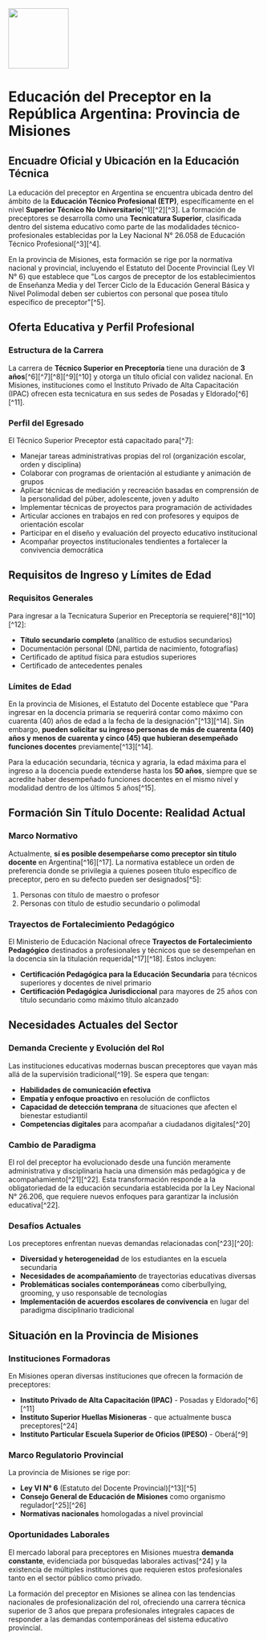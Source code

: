 <img src="https://r2cdn.perplexity.ai/pplx-full-logo-primary-dark%402x.png" class="logo" width="120"/>

# Educación del Preceptor en la República Argentina: Provincia de Misiones

## **Encuadre Oficial y Ubicación en la Educación Técnica**

La educación del preceptor en Argentina se encuentra ubicada dentro del ámbito de la **Educación Técnico Profesional (ETP)**, específicamente en el nivel **Superior Técnico No Universitario**[^1][^2][^3]. La formación de preceptores se desarrolla como una **Tecnicatura Superior**, clasificada dentro del sistema educativo como parte de las modalidades técnico-profesionales establecidas por la Ley Nacional N° 26.058 de Educación Técnico Profesional[^3][^4].

En la provincia de Misiones, esta formación se rige por la normativa nacional y provincial, incluyendo el Estatuto del Docente Provincial (Ley VI N° 6) que establece que "Los cargos de preceptor de los establecimientos de Enseñanza Media y del Tercer Ciclo de la Educación General Básica y Nivel Polimodal deben ser cubiertos con personal que posea título específico de preceptor"[^5].

## **Oferta Educativa y Perfil Profesional**

### **Estructura de la Carrera**

La carrera de **Técnico Superior en Preceptoría** tiene una duración de **3 años**[^6][^7][^8][^9][^10] y otorga un título oficial con validez nacional. En Misiones, instituciones como el Instituto Privado de Alta Capacitación (IPAC) ofrecen esta tecnicatura en sus sedes de Posadas y Eldorado[^6][^11].

### **Perfil del Egresado**

El Técnico Superior Preceptor está capacitado para[^7]:

- Manejar tareas administrativas propias del rol (organización escolar, orden y disciplina)
- Colaborar con programas de orientación al estudiante y animación de grupos
- Aplicar técnicas de mediación y recreación basadas en comprensión de la personalidad del púber, adolescente, joven y adulto
- Implementar técnicas de proyectos para programación de actividades
- Articular acciones en trabajos en red con profesores y equipos de orientación escolar
- Participar en el diseño y evaluación del proyecto educativo institucional
- Acompañar proyectos institucionales tendientes a fortalecer la convivencia democrática


## **Requisitos de Ingreso y Límites de Edad**

### **Requisitos Generales**

Para ingresar a la Tecnicatura Superior en Preceptoría se requiere[^8][^10][^12]:

- **Título secundario completo** (analítico de estudios secundarios)
- Documentación personal (DNI, partida de nacimiento, fotografías)
- Certificado de aptitud física para estudios superiores
- Certificado de antecedentes penales


### **Límites de Edad**

En la provincia de Misiones, el Estatuto del Docente establece que "Para ingresar en la docencia primaria se requerirá contar como máximo con cuarenta (40) años de edad a la fecha de la designación"[^13][^14]. Sin embargo, **pueden solicitar su ingreso personas de más de cuarenta (40) años y menos de cuarenta y cinco (45) que hubieran desempeñado funciones docentes** previamente[^13][^14].

Para la educación secundaria, técnica y agraria, la edad máxima para el ingreso a la docencia puede extenderse hasta los **50 años**, siempre que se acredite haber desempeñado funciones docentes en el mismo nivel y modalidad dentro de los últimos 5 años[^15].

## **Formación Sin Título Docente: Realidad Actual**

### **Marco Normativo**

Actualmente, **sí es posible desempeñarse como preceptor sin título docente** en Argentina[^16][^17]. La normativa establece un orden de preferencia donde se privilegia a quienes poseen título específico de preceptor, pero en su defecto pueden ser designados[^5]:

1. Personas con título de maestro o profesor
2. Personas con título de estudio secundario o polimodal

### **Trayectos de Fortalecimiento Pedagógico**

El Ministerio de Educación Nacional ofrece **Trayectos de Fortalecimiento Pedagógico** destinados a profesionales y técnicos que se desempeñan en la docencia sin la titulación requerida[^17][^18]. Estos incluyen:

- **Certificación Pedagógica para la Educación Secundaria** para técnicos superiores y docentes de nivel primario
- **Certificación Pedagógica Jurisdiccional** para mayores de 25 años con título secundario como máximo título alcanzado


## **Necesidades Actuales del Sector**

### **Demanda Creciente y Evolución del Rol**

Las instituciones educativas modernas buscan preceptores que vayan más allá de la supervisión tradicional[^19]. Se espera que tengan:

- **Habilidades de comunicación efectiva**
- **Empatía y enfoque proactivo** en resolución de conflictos
- **Capacidad de detección temprana** de situaciones que afecten el bienestar estudiantil
- **Competencias digitales** para acompañar a ciudadanos digitales[^20]


### **Cambio de Paradigma**

El rol del preceptor ha evolucionado desde una función meramente administrativa y disciplinaria hacia una dimensión más pedagógica y de acompañamiento[^21][^22]. Esta transformación responde a la obligatoriedad de la educación secundaria establecida por la Ley Nacional N° 26.206, que requiere nuevos enfoques para garantizar la inclusión educativa[^22].

### **Desafíos Actuales**

Los preceptores enfrentan nuevas demandas relacionadas con[^23][^20]:

- **Diversidad y heterogeneidad** de los estudiantes en la escuela secundaria
- **Necesidades de acompañamiento** de trayectorias educativas diversas
- **Problemáticas sociales contemporáneas** como ciberbullying, grooming, y uso responsable de tecnologías
- **Implementación de acuerdos escolares de convivencia** en lugar del paradigma disciplinario tradicional


## **Situación en la Provincia de Misiones**

### **Instituciones Formadoras**

En Misiones operan diversas instituciones que ofrecen la formación de preceptores:

- **Instituto Privado de Alta Capacitación (IPAC)** - Posadas y Eldorado[^6][^11]
- **Instituto Superior Huellas Misioneras** - que actualmente busca preceptores[^24]
- **Instituto Particular Escuela Superior de Oficios (IPESO)** - Oberá[^9]


### **Marco Regulatorio Provincial**

La provincia de Misiones se rige por:

- **Ley VI N° 6** (Estatuto del Docente Provincial)[^13][^5]
- **Consejo General de Educación de Misiones** como organismo regulador[^25][^26]
- **Normativas nacionales** homologadas a nivel provincial


### **Oportunidades Laborales**

El mercado laboral para preceptores en Misiones muestra **demanda constante**, evidenciada por búsquedas laborales activas[^24] y la existencia de múltiples instituciones que requieren estos profesionales tanto en el sector público como privado.

La formación del preceptor en Misiones se alinea con las tendencias nacionales de profesionalización del rol, ofreciendo una carrera técnica superior de 3 años que prepara profesionales integrales capaces de responder a las demandas contemporáneas del sistema educativo provincial.

